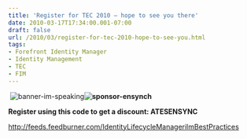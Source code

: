 ```yaml
---
title: 'Register for TEC 2010 – hope to see you there'
date: 2010-03-17T17:34:00.001-07:00
draft: false
url: /2010/03/register-for-tec-2010-hope-to-see-you.html
tags: 
- Forefront Identity Manager
- Identity Management
- TEC
- FIM
---
```


 ![banner-im-speaking](http://www.theexpertsconference.com/us/wp-content/uploads/2010/01/banner-im-speaking.gif "banner-im-speaking")**![sponsor-ensynch](http://www.theexpertsconference.com/us/wp-content/uploads/2009/09/sponsor-ensynch2.jpg "sponsor-ensynch")**

**Register using this code to get a discount: ATESENSYNC**

http://feeds.feedburner.com/IdentityLifecycleManagerilmBestPractices